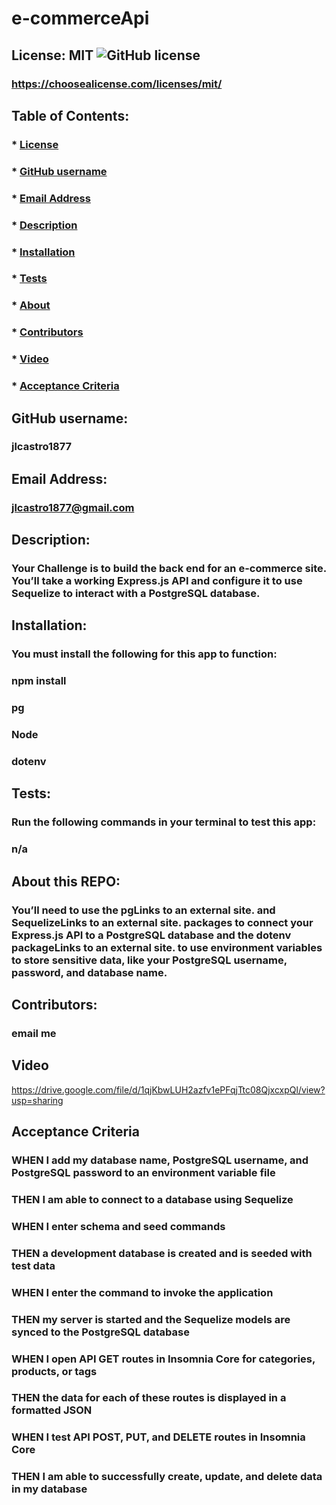 # e-commerceApi

## License: MIT ![GitHub license](https://img.shields.io/github/license/Naereen/StrapDown.js.svg)

### https://choosealicense.com/licenses/mit/

## Table of Contents:

### \* [License](#askeMeGH)

### \* [GitHub username](#askeMeGH)

### \* [Email Address](#email)

### \* [Description](#description)

### \* [Installation](#Installation)

### \* [Tests](#tests)

### \* [About](#UserInstruction)

### \* [Contributors](#Ucontributions)

### \* [Video](#Video)

### \* [Acceptance Criteria](#AcceptanceCriteria)

## GitHub username:

### jlcastro1877

## Email Address:

### jlcastro1877@gmail.com

## Description:

### Your Challenge is to build the back end for an e-commerce site. You’ll take a working Express.js API and configure it to use Sequelize to interact with a PostgreSQL database.

## Installation:

### You must install the following for this app to function:

### npm install
### pg
### Node
### dotenv

## Tests:

### Run the following commands in your terminal to test this app:

### n/a

## About this REPO:

### You’ll need to use the pgLinks to an external site. and SequelizeLinks to an external site. packages to connect your Express.js API to a PostgreSQL database and the dotenv packageLinks to an external site. to use environment variables to store sensitive data, like your PostgreSQL username, password, and database name.

## Contributors:

### email me

## Video
https://drive.google.com/file/d/1qjKbwLUH2azfv1ePFqjTtc08QjxcxpQl/view?usp=sharing

## Acceptance Criteria 
### WHEN I add my database name, PostgreSQL username, and PostgreSQL password to an environment variable file
### THEN I am able to connect to a database using Sequelize
### WHEN I enter schema and seed commands
### THEN a development database is created and is seeded with test data
### WHEN I enter the command to invoke the application
### THEN my server is started and the Sequelize models are synced to the PostgreSQL database
### WHEN I open API GET routes in Insomnia Core for categories, products, or tags
### THEN the data for each of these routes is displayed in a formatted JSON
### WHEN I test API POST, PUT, and DELETE routes in Insomnia Core
### THEN I am able to successfully create, update, and delete data in my database
